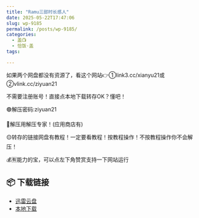 ```yaml
---
title: "Ramu三部时长感人"
date: 2025-05-22T17:47:06
slug: wp-9185
permalink: /posts/wp-9185/
categories:
  - 盖📺
  - 恰饭·盖
tags:

---
```


如果两个网盘都没有资源了，看这个网站👉①link3.cc/xianyu21或②vlink.cc/ziyuan21

不需要注册账号！直接点本地下载转存OK？懂吧！

🟢解压密码:ziyuan21

🔵解压用解压专家！(应用商店有)

🟡转存的链接网盘有教程！一定要看教程！按教程操作！不按教程操作你不会解压！

💰🈶能力的宝，可以点左下角赞赏支持一下网站运行

## 📦 下载链接
- [迅雷云盘](https://blziyuan21.com/pay-download/9185?key=5c1b9cf489&down_id=0)
- [本地下载](https://blziyuan21.com/pay-download/9185?key=5c1b9cf489&down_id=1)

